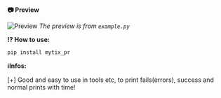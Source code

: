 **📷 Preview**

![Preview](https://cdn.discordapp.com/attachments/1069466788376608869/1070842781720907776/image.png)
*The preview is from ``example.py``*


**⁉ How to use:**

```pip install mytix_pr```

**ℹInfos:**

[+] Good and easy to use in tools etc, to print fails(errors), success and normal prints with time!

